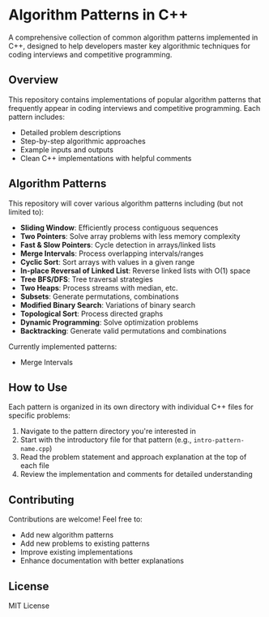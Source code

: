 # Algorithm Patterns in C++

A comprehensive collection of common algorithm patterns implemented in C++, designed to help developers master key algorithmic techniques for coding interviews and competitive programming.

## Overview

This repository contains implementations of popular algorithm patterns that frequently appear in coding interviews and competitive programming. Each pattern includes:

- Detailed problem descriptions
- Step-by-step algorithmic approaches
- Example inputs and outputs
- Clean C++ implementations with helpful comments

## Algorithm Patterns

This repository will cover various algorithm patterns including (but not limited to):

- **Sliding Window**: Efficiently process contiguous sequences
- **Two Pointers**: Solve array problems with less memory complexity
- **Fast & Slow Pointers**: Cycle detection in arrays/linked lists
- **Merge Intervals**: Process overlapping intervals/ranges
- **Cyclic Sort**: Sort arrays with values in a given range
- **In-place Reversal of Linked List**: Reverse linked lists with O(1) space
- **Tree BFS/DFS**: Tree traversal strategies
- **Two Heaps**: Process streams with median, etc.
- **Subsets**: Generate permutations, combinations
- **Modified Binary Search**: Variations of binary search
- **Topological Sort**: Process directed graphs
- **Dynamic Programming**: Solve optimization problems
- **Backtracking**: Generate valid permutations and combinations

Currently implemented patterns:
- Merge Intervals

## How to Use

Each pattern is organized in its own directory with individual C++ files for specific problems:

1. Navigate to the pattern directory you're interested in
2. Start with the introductory file for that pattern (e.g., `intro-pattern-name.cpp`)
3. Read the problem statement and approach explanation at the top of each file
4. Review the implementation and comments for detailed understanding

## Contributing

Contributions are welcome! Feel free to:
- Add new algorithm patterns
- Add new problems to existing patterns
- Improve existing implementations
- Enhance documentation with better explanations

## License

MIT License 